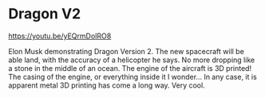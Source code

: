 # Dragon V2

https://youtu.be/yEQrmDoIRO8

Elon Musk demonstrating Dragon Version 2. The new spacecraft will be
able land, with the accuracy of a helicopter he says. No more dropping
like a stone in the middle of an ocean. The engine of the aircraft is
3D printed! The casing of the engine, or everything inside it I
wonder... In any case, it is apparent metal 3D printing has come a
long way. Very cool.














